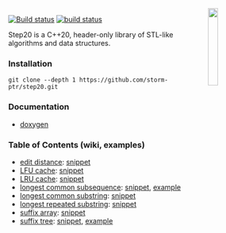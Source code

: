 <img align="right" src="https://user-images.githubusercontent.com/3381451/40880432-5b9e7086-66b9-11e8-9718-4b1ea4eae317.png" width="20%">

[![Build status](https://ci.appveyor.com/api/projects/status/github/storm-ptr/step20?svg=true&branch=main)](https://ci.appveyor.com/project/storm-ptr/step20/branch/main)
[![build status](https://github.com/storm-ptr/step20/actions/workflows/build.yml/badge.svg)](https://github.com/storm-ptr/step20/actions/workflows/build.yml)

Step20 is a C++20, header-only library of STL-like algorithms and data structures.

### Installation

    git clone --depth 1 https://github.com/storm-ptr/step20.git

### Documentation

* [doxygen](https://storm-ptr.github.io/step20/)

### Table of Contents (wiki, examples)

* [edit distance](https://en.wikipedia.org/wiki/Levenshtein_distance):
  [snippet](https://github.com/storm-ptr/step20/blob/main/test/main.cpp#L136-L143)
* [LFU cache](https://en.wikipedia.org/wiki/Least_frequently_used):
  [snippet](https://github.com/storm-ptr/step20/blob/main/test/main.cpp#L278-L288)
* [LRU cache](https://en.wikipedia.org/wiki/Cache_replacement_policies#LRU):
  [snippet](https://github.com/storm-ptr/step20/blob/main/test/main.cpp#L294-L303)
* [longest common subsequence](https://en.wikipedia.org/wiki/Longest_common_subsequence_problem):
  [snippet](https://github.com/storm-ptr/step20/blob/main/test/main.cpp#L332-L336),
  [example](https://github.com/storm-ptr/step20/blob/main/example/diff/diff.hpp#L49-L67)
* [longest common substring](https://en.wikipedia.org/wiki/Longest_common_substring_problem):
  [snippet](https://github.com/storm-ptr/step20/blob/main/test/main.cpp#L353-L357)
* [longest repeated substring](https://en.wikipedia.org/wiki/Longest_repeated_substring_problem):
  [snippet](https://github.com/storm-ptr/step20/blob/main/test/main.cpp#L399-L401)
* [suffix array](https://en.wikipedia.org/wiki/Suffix_array):
  [snippet](https://github.com/storm-ptr/step20/blob/main/test/main.cpp#L480-L481)
* [suffix tree](https://en.wikipedia.org/wiki/Suffix_tree):
  [snippet](https://github.com/storm-ptr/step20/blob/main/test/main.cpp#L509-L510),
  [example](https://github.com/storm-ptr/step20/blob/main/example/suffix_tree_viz/suffix_tree_viz.hpp#L16-L42)
